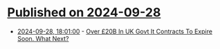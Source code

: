 # [Published on 2024-09-28](index.md)

* [2024-09-28, 18:01:00](https://soylentnews.org/article.pl?sid=24/09/27/1122256&from=rss) - [Over £20B In UK Govt It Contracts To Expire Soon. What Next? ](https://soylentnews.org/article.pl?sid=24/09/27/1122256&from=rss)
